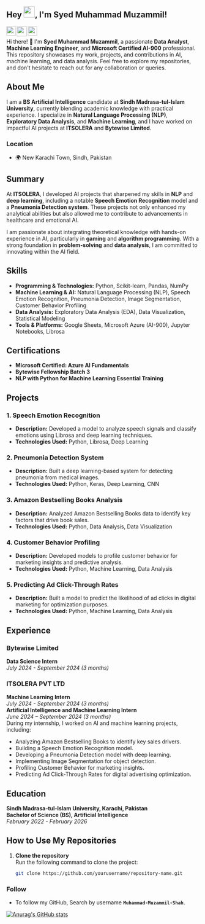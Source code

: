 ## Hey <img src="https://github.com/TheDudeThatCode/TheDudeThatCode/blob/master/Assets/Hi.gif" width="29px" height= "29">, I'm **Syed Muhammad Muzammil**!

<a href="https://www.facebook.com/muzammil.mmuzammilshah" target="_blank" rel="noopener noreferrer">
  <img align="left" width="24px" src="https://cdn1.iconfinder.com/data/icons/logotypes/32/square-facebook-256.png"  />
</a>

<a href="mailto:syedmmuzammil42101@gmail.com" target="_blank" rel="noopener noreferrer">
  <img align="left" width="26px" src="https://cdn1.iconfinder.com/data/icons/google-new-logos-1/32/gmail_new_logo-256.png" />
</a>

<a href="https://www.linkedin.com/in/syedmuhammadmuzammil077" target="_blank" rel="noopener noreferrer">
  <img align="left" width="24px" src="https://cdn2.iconfinder.com/data/icons/social-media-2285/512/1_Linkedin_unofficial_colored_svg-256.png"  />
</a>


<br />

Hi there! 👋 I'm **Syed Muhammad Muzammil**, a passionate **Data Analyst**, **Machine Learning Engineer**, and **Microsoft Certified AI-900** professional. This repository showcases my work, projects, and contributions in AI, machine learning, and data analysis. Feel free to explore my repositories, and don't hesitate to reach out for any collaboration or queries.

## About Me

I am a **BS Artificial Intelligence** candidate at **Sindh Madrasa-tul-Islam University**, currently blending academic knowledge with practical experience. I specialize in **Natural Language Processing (NLP)**, **Exploratory Data Analysis**, and **Machine Learning**, and I have worked on impactful AI projects at **ITSOLERA** and **Bytewise Limited**.

### Location
- 🌍 New Karachi Town, Sindh, Pakistan

## Summary

At **ITSOLERA**, I developed AI projects that sharpened my skills in **NLP** and **deep learning**, including a notable **Speech Emotion Recognition** model and a **Pneumonia Detection system**. These projects not only enhanced my analytical abilities but also allowed me to contribute to advancements in healthcare and emotional AI.

I am passionate about integrating theoretical knowledge with hands-on experience in AI, particularly in **gaming** and **algorithm programming**. With a strong foundation in **problem-solving** and **data analysis**, I am committed to innovating within the AI field.

## Skills

- **Programming & Technologies:** Python, Scikit-learn, Pandas, NumPy
- **Machine Learning & AI:** Natural Language Processing (NLP), Speech Emotion Recognition, Pneumonia Detection, Image Segmentation, Customer Behavior Profiling
- **Data Analysis:** Exploratory Data Analysis (EDA), Data Visualization, Statistical Modeling
- **Tools & Platforms:** Google Sheets, Microsoft Azure (AI-900), Jupyter Notebooks, Librosa

## Certifications

- **Microsoft Certified: Azure AI Fundamentals**  
- **Bytewise Fellowship Batch 3**  
- **NLP with Python for Machine Learning Essential Training**

## Projects

### 1. Speech Emotion Recognition
- **Description:** Developed a model to analyze speech signals and classify emotions using Librosa and deep learning techniques.
- **Technologies Used:** Python, Librosa, Deep Learning

### 2. Pneumonia Detection System
- **Description:** Built a deep learning-based system for detecting pneumonia from medical images.
- **Technologies Used:** Python, Keras, Deep Learning, CNN

### 3. Amazon Bestselling Books Analysis
- **Description:** Analyzed Amazon Bestselling Books data to identify key factors that drive book sales.
- **Technologies Used:** Python, Data Analysis, Data Visualization

### 4. Customer Behavior Profiling
- **Description:** Developed models to profile customer behavior for marketing insights and predictive analysis.
- **Technologies Used:** Python, Machine Learning, Data Analysis

### 5. Predicting Ad Click-Through Rates
- **Description:** Built a model to predict the likelihood of ad clicks in digital marketing for optimization purposes.
- **Technologies Used:** Python, Machine Learning, Data Analysis

## Experience

### Bytewise Limited
**Data Science Intern**  
*July 2024 - September 2024 (3 months)*

### ITSOLERA PVT LTD
**Machine Learning Intern**  
*July 2024 - September 2024 (3 months)*  
**Artificial Intelligence and Machine Learning Intern**  
*June 2024 – September 2024 (3 months)*  
During my internship, I worked on AI and machine learning projects, including:
- Analyzing Amazon Bestselling Books to identify key sales drivers.
- Building a Speech Emotion Recognition model.
- Developing a Pneumonia Detection model with deep learning.
- Implementing Image Segmentation for object detection.
- Profiling Customer Behavior for marketing insights.
- Predicting Ad Click-Through Rates for digital advertising optimization.

## Education

**Sindh Madrasa-tul-Islam University, Karachi, Pakistan**  
**Bachelor of Science (BS), Artificial Intelligence**  
*February 2022 - February 2026*

## How to Use My Repositories

1. **Clone the repository**  
   Run the following command to clone the project:
   ```bash
   git clone https://github.com/yourusername/repository-name.git


### Follow
- To follow my GitHub, Search by username **`Muhammad-Muzammil-Shah`**.

[![Anurag's GitHub stats](https://github-readme-stats.vercel.app/api?username=Muhammad-Muzammil-Shah)](https://github.com/anuraghazra/github-readme-stats)


   
